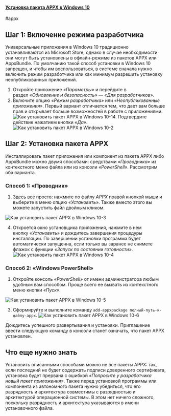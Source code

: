 #### [Установка пакета APPX в Windows 10](https://lumpics.ru/how-to-install-appx-package-in-windows-10/)
#appx
## Шаг 1: Включение режима разработчика

Универсальные приложения в Windows 10 традиционно устанавливаются из Microsoft Store, однако в случае необходимости они могут быть установлены в офлайн-режиме из пакетов APPX или AppxBundle. По умолчанию такой способ установки в Windows 10 запрещен, и чтобы им воспользоваться, в системе сначала нужно включить режим разработчика или как минимум разрешить установку неопубликованных приложений.

1. Откройте приложение _«Параметры»_ и перейдите в раздел _«Обновление и безопасность»_ — _«Для разработчиков»_.
2. Включите опцию _«Режим разработчика»_ или _«Неопубликованные приложения»_. Первый вариант отличается тем, что дает вам больше прав и открывает больше возможностей в работе с приложениями.
![Как установить пакет APPX в Windows 10-1](https://lumpics.ru/wp-content/uploads/2022/08/kak-ustanovit-paket-appx-v-windows-10-1.png)4. Подтвердите действие нажатием кнопки _«Да»_.
![Как установить пакет APPX в Windows 10-2](https://lumpics.ru/wp-content/uploads/2022/08/kak-ustanovit-paket-appx-v-windows-10-2.png)

## Шаг 2: Установка пакета APPX

Инсталлировать пакет приложения или компонент из пакета APPX либо AppxBundle можно двумя способами: средствами _«Проводника»_ из контекстного меню файла или из консоли _«PowerShell»_. Рассмотрим оба варианта.

### Способ 1: «Проводник»

1. Здесь все просто: нажмите по файлу _APPX_ правой кнопкой мыши и выберите в меню опцию _«Установить»_. Также вместо этого вы можете запустить файл двойным кликом.

![Как установить пакет APPX в Windows 10-3](https://lumpics.ru/wp-content/uploads/2022/08/kak-ustanovit-paket-appx-v-windows-10-3.png)

4. Откроется окно установщика приложения, нажмите в нем кнопку _«Установить»_ и дождитесь завершения процедуры инсталляции. По завершении установки программа будет автоматически запущенна, если только вы заранее не снимете флажок с функции _«Запуск по состоянии готовности»_.
![Как установить пакет APPX в Windows 10-4](https://lumpics.ru/wp-content/uploads/2022/08/kak-ustanovit-paket-appx-v-windows-10-4.png)

### Способ 2: «Windows PowerShell»

1. Откройте консоль _«PowerShell»_ от имени администратора любым удобным вам способом. Проще всего ее вызвать из контекстного меню кнопки _«Пуск»_.

![Как установить пакет APPX в Windows 10-5](https://lumpics.ru/wp-content/uploads/2022/08/kak-ustanovit-paket-appx-v-windows-10-5.png)

3. Сформируйте и выполните команду `add-appxpackage полный-путь-к-файлу-appx`.
![Как установить пакет APPX в Windows 10-6](https://lumpics.ru/wp-content/uploads/2022/08/kak-ustanovit-paket-appx-v-windows-10-6.png)

Дождитесь успешного развертывания и установки. Приглашение ввести следующую команду в консоли станет означать, что пакет APPX установлен.

## Что еще нужно знать

Установить описанными способами можно не все пакеты APPX: так, если последний не будет содержать подписи доверенного сертификата, установка будет прервана с ошибкой _«Попросите у разработчика новый пакет приложения»_. Также перед установкой программы или компонента из автономного пакета нужно убедиться, что его разрядность и архитектура совместимы с разрядностью и архитектурой операционной системы. В этом нет ничего сложного, поскольку разрядность и архитектура указываются в имени установочного файла.